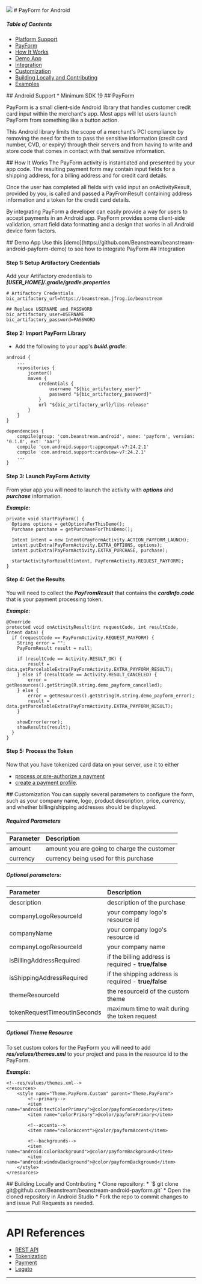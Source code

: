 <img src="http://www.beanstream.com/wp-content/uploads/2015/08/Beanstream-logo.png" />
# PayForm for Android

##### Table of Contents

* [Platform Support](#platform-support)
* [PayForm](#payform)
* [How It Works](#payform-functionality)
* [Demo App](#payform-demo)
* [Integration](#payform-integration)
* [Customization](#payform-customization)
* [Building Locally and Contributing](#contributing)
* [Examples](#examples)

<a name="platform-support"/>
## Android Support
 * Minimum SDK 19

<a name="payform"/>
## PayForm

PayForm is a small client-side Android library that handles customer credit card input within the merchant's app. Most apps will let users launch PayForm from something like a button action.

This Android library limits the scope of a merchant's PCI compliance by removing the need for them to pass the sensitive information (credit card number, CVD, or expiry) through their servers and from having to write and store code that comes in contact with that sensitive information.

<a name="payform-functionality"/>
## How It Works
The PayForm activity is instantiated and presented by your app code. The resulting payment form may contain input fields for a shipping address, for a billing address and for credit card details.

Once the user has completed all fields with valid input an onActivityResult, provided by you, is called and passed a PayFromResult containing address information and a token for the credit card details.

By integrating PayForm a developer can easily provide a way for users to accept payments in an Android app. PayForm provides some client-side validation, smart field data formatting and a design that works in all Android device form factors.

<a name="payform-demo"/>
## Demo App
Use this [demo](https://github.com/Beanstream/beanstream-android-payform-demo) to see how to integrate PayForm

<a name="payform-integration"/>
## Integration

#### Step 1: Setup Artifactory Credentials
Add your Artifactory credentials to ***[USER_HOME]/.gradle/gradle.properties***
```
# Artifactory Credentials
bic_artifactory_url=https://beanstream.jfrog.io/beanstream

## Replace USERNAME and PASSWORD
bic_artifactory_user=USERNAME
bic_artifactory_password=PASSWORD
```

#### Step 2: Import PayForm Library
* Add the following to your app's ***build.gradle***:
```
android {
    ...
    repositories {
        jcenter()
        maven {
            credentials {
                username "${bic_artifactory_user}"
                password "${bic_artifactory_password}"
            }
            url "${bic_artifactory_url}/libs-release"
        }
    }
}

dependencies {
    compile(group: 'com.beanstream.android', name: 'payform', version: '0.1.0', ext: 'aar')
    compile 'com.android.support:appcompat-v7:24.2.1'
    compile 'com.android.support:cardview-v7:24.2.1'
    ...
}
```

#### Step 3: Launch PayForm Activity
From your app you will need to launch the activity with ***options*** and ***purchase*** information.

***Example:***
```
private void startPayForm() {
  Options options = getOptionsForThisDemo();
  Purchase purchase = getPurchaseForThisDemo();

  Intent intent = new Intent(PayFormActivity.ACTION_PAYFORM_LAUNCH);
  intent.putExtra(PayFormActivity.EXTRA_OPTIONS, options);
  intent.putExtra(PayFormActivity.EXTRA_PURCHASE, purchase);

  startActivityForResult(intent, PayFormActivity.REQUEST_PAYFORM);
}
```
#### Step 4: Get the Results
You will need to collect the ***PayFromResult*** that contains the ***cardInfo.code*** that is your payment processing token.

***Example:***
```
@Override
protected void onActivityResult(int requestCode, int resultCode, Intent data) {
  if (requestCode == PayFormActivity.REQUEST_PAYFORM) {
    String error = "";
    PayFormResult result = null;

    if (resultCode == Activity.RESULT_OK) {
    	result = data.getParcelableExtra(PayFormActivity.EXTRA_PAYFORM_RESULT);
    } else if (resultCode == Activity.RESULT_CANCELED) {
    	error = getResources().getString(R.string.demo_payform_cancelled);
    } else {
    	error = getResources().getString(R.string.demo_payform_error);
    	result = data.getParcelableExtra(PayFormActivity.EXTRA_PAYFORM_RESULT);
    }

    showError(error);
    showResults(result);
  }
}
```

#### Step 5: Process the Token
Now that you have tokenized card data on your server, use it to either
* [process or pre-authorize a payment](http://developer.beanstream.com/documentation/take-payments/purchases/take-payment-legato-token/)
* [create a payment profile](http://developer.beanstream.com/tokenize-payments/create-new-profile/).

<a name="payform-customization"/>
## Customization
You can supply several parameters to configure the form, such as your company name, logo, product description, price, currency, and whether billing/shipping addresses should be displayed.

##### Required Parameters
|  Parameter | Description |
| :------------- | :------------- |
| amount  | amount you are going to charge the customer |
| currency  |  currency being used for this purchase  |

##### Optional parameters:
|  Parameter | Description |
| :------------- | :------------- |
| description  | description of the purchase  |
| companyLogoResourceId  | your company logo's resource id |
| companyName  | your company logo's resource id |
| companyLogoResourceId  | your company name |
| isBillingAddressRequired  | if the billing address is required - **true/false** |
| isShippingAddressRequired  | if the shipping address is required - **true/false** |
| themeResourceId  | the resourceId of the custom theme |
| tokenRequestTimeoutInSeconds  | maximum time to wait during the token request |

##### Optional Theme Resource
To set custom colors for the PayForm you will need to add ***res/values/themes.xml*** to your project and pass in the resource id to the PayForm.

***Example:***
```
<!--res/values/themes.xml-->
<resources>
    <style name="Theme.PayForm.Custom" parent="Theme.PayForm">
        <!--primary-->
        <item name="android:textColorPrimary">@color/payformSecondary</item>
        <item name="colorPrimary">@color/payformPrimary</item>

        <!--accents-->
        <item name="colorAccent">@color/payformAccent</item>

        <!--backgrounds-->
        <item name="android:colorBackground">@color/payformBackground</item>
        <item name="android:windowBackground">@color/payformBackground</item>
    </style>
</resources>
```

<a name="contributing"/>
## Building Locally and Contributing
* Clone repository:
  * `$ git clone git@github.com:Beanstream/beanstream-android-payform.git`
* Open the cloned repository in Android Studio
* Fork the repo to commit changes to and issue Pull Requests as needed.

---

# API References
* [REST API](http://developer.beanstream.com/documentation/rest-api-reference/)
* [Tokenization](http://developer.beanstream.com/documentation/take-payments/purchases/take-payment-legato-token/)
* [Payment](http://developer.beanstream.com/documentation/take-payments/purchases/card/)
* [Legato](http://developer.beanstream.com/documentation/legato/)

---
